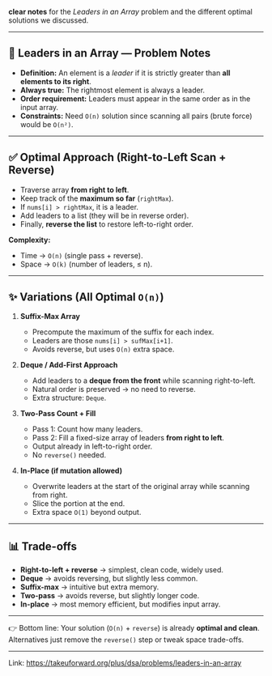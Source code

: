**clear notes** for the *Leaders in an Array* problem and the different optimal solutions we discussed. 

---

## 📌 Leaders in an Array — Problem Notes

* **Definition:** An element is a *leader* if it is strictly greater than **all elements to its right**.
* **Always true:** The rightmost element is always a leader.
* **Order requirement:** Leaders must appear in the same order as in the input array.
* **Constraints:** Need `O(n)` solution since scanning all pairs (brute force) would be `O(n²)`.

---

## ✅ Optimal Approach (Right-to-Left Scan + Reverse)

* Traverse array **from right to left**.
* Keep track of the **maximum so far** (`rightMax`).
* If `nums[i] > rightMax`, it is a leader.
* Add leaders to a list (they will be in reverse order).
* Finally, **reverse the list** to restore left-to-right order.

**Complexity:**

* Time → `O(n)` (single pass + reverse).
* Space → `O(k)` (number of leaders, ≤ n).

---

## ✨ Variations (All Optimal `O(n)`)

1. **Suffix-Max Array**

   * Precompute the maximum of the suffix for each index.
   * Leaders are those `nums[i] > sufMax[i+1]`.
   * Avoids reverse, but uses `O(n)` extra space.

2. **Deque / Add-First Approach**

   * Add leaders to a **deque from the front** while scanning right-to-left.
   * Natural order is preserved → no need to reverse.
   * Extra structure: `Deque`.

3. **Two-Pass Count + Fill**

   * Pass 1: Count how many leaders.
   * Pass 2: Fill a fixed-size array of leaders **from right to left**.
   * Output already in left-to-right order.
   * No `reverse()` needed.

4. **In-Place (if mutation allowed)**

   * Overwrite leaders at the start of the original array while scanning from right.
   * Slice the portion at the end.
   * Extra space `O(1)` beyond output.

---

## 📊 Trade-offs

* **Right-to-left + reverse** → simplest, clean code, widely used.
* **Deque** → avoids reversing, but slightly less common.
* **Suffix-max** → intuitive but extra memory.
* **Two-pass** → avoids reverse, but slightly longer code.
* **In-place** → most memory efficient, but modifies input array.

---

👉 Bottom line:
Your solution (`O(n)` + `reverse`) is already **optimal and clean**. Alternatives just remove the `reverse()` step or tweak space trade-offs.

---

Link: https://takeuforward.org/plus/dsa/problems/leaders-in-an-array